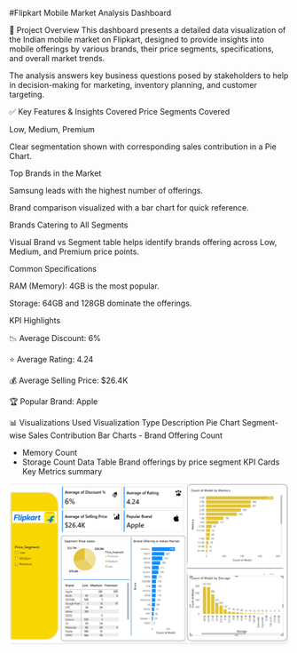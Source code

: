 #Flipkart Mobile Market Analysis Dashboard

📂 Project Overview
This dashboard presents a detailed data visualization of the Indian mobile market on Flipkart, designed to provide insights into mobile offerings by various brands, their price segments, specifications, and overall market trends.

The analysis answers key business questions posed by stakeholders to help in decision-making for marketing, inventory planning, and customer targeting.

✅ Key Features & Insights Covered
Price Segments Covered

Low, Medium, Premium

Clear segmentation shown with corresponding sales contribution in a Pie Chart.

Top Brands in the Market

Samsung leads with the highest number of offerings.

Brand comparison visualized with a bar chart for quick reference.

Brands Catering to All Segments

Visual Brand vs Segment table helps identify brands offering across Low, Medium, and Premium price points.

Common Specifications

RAM (Memory): 4GB is the most popular.

Storage: 64GB and 128GB dominate the offerings.

KPI Highlights

📉 Average Discount: 6%

⭐ Average Rating: 4.24

💰 Average Selling Price: $26.4K

🏆 Popular Brand: Apple

📊 Visualizations Used
Visualization Type	Description
Pie Chart	Segment-wise Sales Contribution
Bar Charts	- Brand Offering Count
- Memory Count
- Storage Count
Data Table	Brand offerings by price segment
KPI Cards	Key Metrics summary

![Dashboard](./Flipkpng.png)
